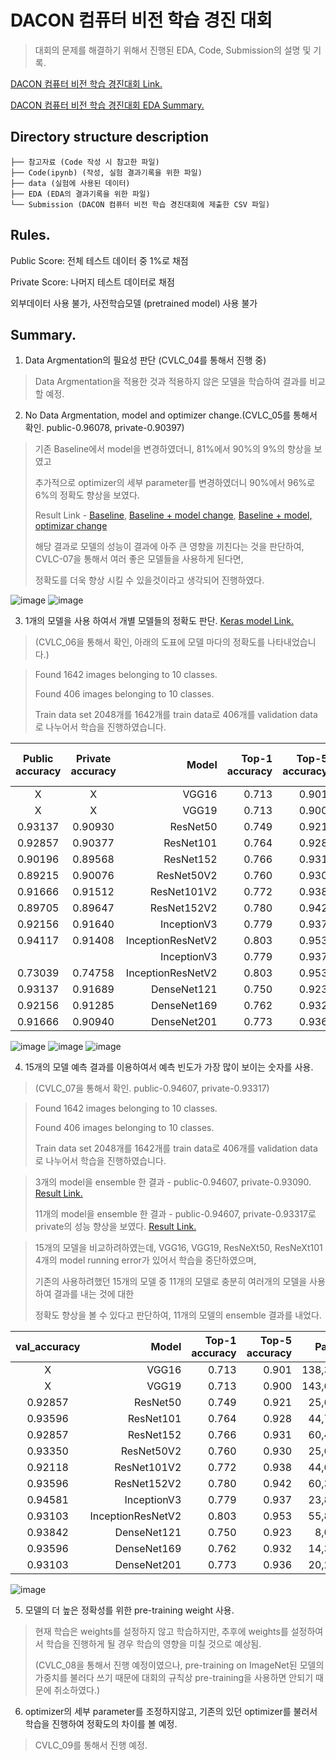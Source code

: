 # DACON 컴퓨터 비전 학습 경진 대회

> 대회의 문제를 해결하기 위해서 진행된 EDA, Code, Submission의 설명 및 기록.

[DACON 컴퓨터 비전 학습 경진대회 Link.](https://dacon.io/competitions/open/235626/overview/description)

[DACON 컴퓨터 비전 학습 경진대회 EDA Summary.](https://www.notion.so/9233351a081340988f7343eed541aff7)

## Directory structure description
```컴퓨터 비전 학습 경진 대회
├── 참고자료 (Code 작성 시 참고한 파일)
├── Code(ipynb) (작성, 실험 결과기록을 위한 파일)
├── data (실험에 사용된 데이터)
├── EDA (EDA의 결과기록을 위한 파일)
└── Submission (DACON 컴퓨터 비전 학습 경진대회에 제출한 CSV 파일)
``` 

## Rules.
Public Score: 전체 테스트 데이터 중 1%로 채점

Private Score: 나머지 테스트 데이터로 채점

외부데이터 사용 불가, 사전학습모델 (pretrained model) 사용 불가

## Summary.

1. Data Argmentation의 필요성 판단 (CVLC_04를 통해서 진행 중)
> Data Argmentation을 적용한 것과 적용하지 않은 모델을 학습하여 결과를 비교할 예정.

2. No Data Argmentation, model and optimizer change.(CVLC_05를 통해서 확인. public-0.96078, private-0.90397) 
> 기존 Baseline에서 model을 변경하였더니, 81%에서 90%의 9%의 향상을 보였고 
> 
> 추가적으로 optimizer의 세부 parameter를 변경하였더니 90%에서 96%로 6%의 정확도 향상을 보였다. 
>
> Result Link - [Baseline](https://github.com/d9249/DACON/blob/main/%EC%BB%B4%ED%93%A8%ED%84%B0%20%EB%B9%84%EC%A0%84%20%ED%95%99%EC%8A%B5%20%EA%B2%BD%EC%A7%84%EB%8C%80%ED%9A%8C/Code(ipynb)/CVLC_05_baseline%20(public-0.81862%2C%20private-0%2C76593).ipynb), [Baseline + model change](https://github.com/d9249/DACON/blob/main/%EC%BB%B4%ED%93%A8%ED%84%B0%20%EB%B9%84%EC%A0%84%20%ED%95%99%EC%8A%B5%20%EA%B2%BD%EC%A7%84%EB%8C%80%ED%9A%8C/Code(ipynb)/CVLC_05_baseline%20model%20change%20(public-0.90686%2C%20private-0.89687).ipynb), [Baseline + model, optimizar change](https://github.com/d9249/DACON/blob/main/%EC%BB%B4%ED%93%A8%ED%84%B0%20%EB%B9%84%EC%A0%84%20%ED%95%99%EC%8A%B5%20%EA%B2%BD%EC%A7%84%EB%8C%80%ED%9A%8C/Code(ipynb)/CVLC_05_baseline%20model%20change%20%2B%20optimizer%20change%20(public-0.96078%2C%20private-0.90397).ipynb)
>
> 해당 결과로 모델의 성능이 결과에 아주 큰 영향을 끼친다는 것을 판단하여, CVLC-07을 통해서 여러 좋은 모델들을 사용하게 된다면, 
> 
> 정확도를 더욱 향상 시킬 수 있을것이라고 생각되어 진행하였다.

![image](https://user-images.githubusercontent.com/60354713/128587385-446cc2bf-e60c-4957-82c3-a68dcf961985.png)
![image](https://user-images.githubusercontent.com/60354713/128587390-c5aea0bc-df91-4eeb-b762-dffb24f3ff86.png)

3. 1개의 모델을 사용 하여서 개별 모델들의 정확도 판단. [Keras model Link.](https://www.tensorflow.org/api_docs/python/tf/keras/applications) 

> (CVLC_06을 통해서 확인, 아래의 도표에 모델 마다의 정확도를 나타내었습니다.)

> Found 1642 images belonging to 10 classes.
> 
> Found 406 images belonging to 10 classes.
> 
> Train data set 2048개를 1642개를 train data로 406개를 validation data로 나누어서 학습을 진행하였습니다.

| Public accuracy| Private accuracy| Model | Top-1 accuracy | Top-5 accuracy | Parameter | Depth | Result Link | Default Input Size | Input Size |
|:-----:|:-----:|------------------:|--------------:|--------------:|------------:|:----:|:---------:|:----:|:---------:|
| X |  X   |             VGG16 |         0.713 |         0.901 | 138,357,544 |  23  |  | 224x224 | 224x224|
| X |  X    |             VGG19 |         0.713 |         0.900 | 143,667,240 |  26  | | 224x224 | 224x224|
| 0.93137 | 0.90930  |          ResNet50 |         0.749 |         0.921 |  25,636,712 |   -  | [Link](https://github.com/d9249/DACON/blob/main/%EC%BB%B4%ED%93%A8%ED%84%B0%20%EB%B9%84%EC%A0%84%20%ED%95%99%EC%8A%B5%20%EA%B2%BD%EC%A7%84%EB%8C%80%ED%9A%8C/Code(ipynb)/CVLC_06_ResNet50(public-0.93137%2C%20private-0.90930).ipynb) | 224x224 | 224x224 |
| 0.92857 | 0.90377   |         ResNet101 |         0.764 |         0.928 |  44,707,176 |   -  | [Link](https://github.com/d9249/DACON/blob/main/%EC%BB%B4%ED%93%A8%ED%84%B0%20%EB%B9%84%EC%A0%84%20%ED%95%99%EC%8A%B5%20%EA%B2%BD%EC%A7%84%EB%8C%80%ED%9A%8C/Code(ipynb)/CVLC_06_ResNet101(public-0.92857%2C%20private-0.90377).ipynb) | 224x224 | 224x224 |
| 0.90196 | 0.89568   |         ResNet152 |         0.766 |         0.931 |  60,419,944 |   -  | [Link](https://github.com/d9249/DACON/blob/main/%EC%BB%B4%ED%93%A8%ED%84%B0%20%EB%B9%84%EC%A0%84%20%ED%95%99%EC%8A%B5%20%EA%B2%BD%EC%A7%84%EB%8C%80%ED%9A%8C/Code(ipynb)/CVLC_06_ResNet152(public-0.90196%2C%20private-0.89568).ipynb) | 224x224 | 224x224 |
| 0.89215 |   0.90076    |        ResNet50V2 |         0.760 |         0.930 |  25,613,800 |   -  | [Link](https://github.com/d9249/DACON/blob/main/%EC%BB%B4%ED%93%A8%ED%84%B0%20%EB%B9%84%EC%A0%84%20%ED%95%99%EC%8A%B5%20%EA%B2%BD%EC%A7%84%EB%8C%80%ED%9A%8C/Code(ipynb)/CVLC_06_ResNet50V2(public-0.89215%2C%20private-0.90076).ipynb) | 224x224 | 224x224 |
| 0.91666 |   0.91512   |       ResNet101V2 |         0.772 |         0.938 |  44,675,560 |   -  | [Link](https://github.com/d9249/DACON/blob/main/%EC%BB%B4%ED%93%A8%ED%84%B0%20%EB%B9%84%EC%A0%84%20%ED%95%99%EC%8A%B5%20%EA%B2%BD%EC%A7%84%EB%8C%80%ED%9A%8C/Code(ipynb)/CVLC_06_ResNet101V2(public-0.91666%2C%20private-0.91512).ipynb) | 224x224 | 224x224 |
| 0.89705 |    0.89647   |       ResNet152V2 |         0.780 |         0.942 |  60,380,648 |   -  | [Link](https://github.com/d9249/DACON/blob/main/%EC%BB%B4%ED%93%A8%ED%84%B0%20%EB%B9%84%EC%A0%84%20%ED%95%99%EC%8A%B5%20%EA%B2%BD%EC%A7%84%EB%8C%80%ED%9A%8C/Code(ipynb)/CVLC_06_ResNet152V2(public-0.89705%2C%20private-0.89647).ipynb) | 224x224 | 224x224 |
| 0.92156 |  0.91640     |       InceptionV3 |         0.779 |         0.937 |  23,851,784 |  159 | [Link](https://github.com/d9249/DACON/blob/main/%EC%BB%B4%ED%93%A8%ED%84%B0%20%EB%B9%84%EC%A0%84%20%ED%95%99%EC%8A%B5%20%EA%B2%BD%EC%A7%84%EB%8C%80%ED%9A%8C/Code(ipynb)/CVLC_06_InceptionV3(public-0.92156%2C%20private-0.91640).ipynb) | 299x299 | 224x224 |
| 0.94117 | 0.91408      | InceptionResNetV2 |         0.803 |         0.953 |  55,873,736 |  572 | [Link](https://github.com/d9249/DACON/blob/main/%EC%BB%B4%ED%93%A8%ED%84%B0%20%EB%B9%84%EC%A0%84%20%ED%95%99%EC%8A%B5%20%EA%B2%BD%EC%A7%84%EB%8C%80%ED%9A%8C/Code(ipynb)/CVLC_06_InceptionResNetV2(public-0.94117%2C%20private-0.91408).ipynb) | 299x299 | 224x224 |
| |       |       InceptionV3 |         0.779 |         0.937 |  23,851,784 |  159 | [Link]() | 299x299 | 299x299 |
|  0.73039 | 0.74758      | InceptionResNetV2 |         0.803 |         0.953 |  55,873,736 |  572 | [Link](https://github.com/d9249/DACON/blob/main/%EC%BB%B4%ED%93%A8%ED%84%B0%20%EB%B9%84%EC%A0%84%20%ED%95%99%EC%8A%B5%20%EA%B2%BD%EC%A7%84%EB%8C%80%ED%9A%8C/Code(ipynb)/CVLC_06_InceptionResNetV2(Input%20shape%20299x299%2C%20public-0.73039%2C%20private-0.74758).ipynb) | 299x299 | 299x299 |
| 0.93137 |  0.91689     |       DenseNet121 |         0.750 |         0.923 |   8,062,504 |  121 | [Link](https://github.com/d9249/DACON/blob/main/%EC%BB%B4%ED%93%A8%ED%84%B0%20%EB%B9%84%EC%A0%84%20%ED%95%99%EC%8A%B5%20%EA%B2%BD%EC%A7%84%EB%8C%80%ED%9A%8C/Code(ipynb)/CVLC_06_DenseNet121(public-0.93137%2C%20private-0.91689).ipynb) | 224x224 | 224x224 |
| 0.92156 | 0.91285      |       DenseNet169 |         0.762 |         0.932 |  14,307,880 |  169 | [Link](https://github.com/d9249/DACON/blob/main/%EC%BB%B4%ED%93%A8%ED%84%B0%20%EB%B9%84%EC%A0%84%20%ED%95%99%EC%8A%B5%20%EA%B2%BD%EC%A7%84%EB%8C%80%ED%9A%8C/Code(ipynb)/CVLC_06_DenseNet169(public-0.92156%2C%20private-0.91285).ipynb) | 224x224 | 224x224 |
| 0.91666 | 0.90940      |       DenseNet201 |         0.773 |         0.936 |  20,242,984 |  201 | [Link](https://github.com/d9249/DACON/blob/main/%EC%BB%B4%ED%93%A8%ED%84%B0%20%EB%B9%84%EC%A0%84%20%ED%95%99%EC%8A%B5%20%EA%B2%BD%EC%A7%84%EB%8C%80%ED%9A%8C/Code(ipynb)/CVLC_06_DenseNet201(public-0.91666%2C%20private-0.90940).ipynb) | 224x224 | 224x224 |

![image](https://user-images.githubusercontent.com/60354713/128587328-808800c1-0c97-49db-b28f-27052eb9db16.png)
![image](https://user-images.githubusercontent.com/60354713/128587357-7b4bf933-287d-40b7-974e-fecd8c1aa71f.png)
![image](https://user-images.githubusercontent.com/60354713/128607279-6377d969-32fe-4008-a4d0-49232a3b447a.png)

4. 15개의 모델 예측 결과를 이용하여서 예측 빈도가 가장 많이 보이는 숫자를 사용. 
> (CVLC_07을 통해서 확인. public-0.94607, private-0.93317)

> Found 1642 images belonging to 10 classes.
> 
> Found 406 images belonging to 10 classes.
> 
> Train data set 2048개를 1642개를 train data로 406개를 validation data로 나누어서 학습을 진행하였습니다.

> 3개의 model을 ensemble 한 결과 - public-0.94607, private-0.93090. [Result Link.](https://github.com/d9249/DACON/blob/main/%EC%BB%B4%ED%93%A8%ED%84%B0%20%EB%B9%84%EC%A0%84%20%ED%95%99%EC%8A%B5%20%EA%B2%BD%EC%A7%84%EB%8C%80%ED%9A%8C/Code(ipynb)/CVLC_07_Three_model_ensemble(public-0.94607%2C%20private-0.93090).ipynb)
>
> 11개의 model을 ensemble 한 결과 - public-0.94607, private-0.93317로 private의 성능 향상을 보였다. [Result Link.](https://github.com/d9249/DACON/blob/main/%EC%BB%B4%ED%93%A8%ED%84%B0%20%EB%B9%84%EC%A0%84%20%ED%95%99%EC%8A%B5%20%EA%B2%BD%EC%A7%84%EB%8C%80%ED%9A%8C/Code(ipynb)/CVLC_07_Eleven_model_ensemble(public-0.94607%2C%20private-0.93317).ipynb)

> 15개의 모델을 비교하려하였는데, VGG16, VGG19, ResNeXt50, ResNeXt101 4개의 model running error가 있어서 학습을 중단하였으며,
> 
> 기존의 사용하려했던 15개의 모델 중 11개의 모델로 충분히 여러개의 모델을 사용하여 결과를 내는 것에 대한 
> 
> 정확도 향상을 볼 수 있다고 판단하여, 11개의 모델의 ensemble 결과를 내었다.

| val_accuracy |              Model | Top-1 accuracy | Top-5 accuracy |    Parameter | Depth |
|:-----:|------------------:|--------------:|--------------:|------------:|:----:|
|   X   |             VGG16 |         0.713 |         0.901 | 138,357,544 |  23  |
|   X   |             VGG19 |         0.713 |         0.900 | 143,667,240 |  26  |
|  0.92857  |          ResNet50 |         0.749 |         0.921 |  25,636,712 |   -  |
|  0.93596  |         ResNet101 |         0.764 |         0.928 |  44,707,176 |   -  |
|  0.92857  |         ResNet152 |         0.766 |         0.931 |  60,419,944 |   -  |
|  0.93350     |        ResNet50V2 |         0.760 |         0.930 |  25,613,800 |   -  |
|  0.92118    |       ResNet101V2 |         0.772 |         0.938 |  44,675,560 |   -  |
|  0.93596     |       ResNet152V2 |         0.780 |         0.942 |  60,380,648 |   -  |
|  0.94581     |       InceptionV3 |         0.779 |         0.937 |  23,851,784 |  159 |
|  0.93103     | InceptionResNetV2 |         0.803 |         0.953 |  55,873,736 |  572 |
|  0.93842     |       DenseNet121 |         0.750 |         0.923 |   8,062,504 |  121 |
|  0.93596     |       DenseNet169 |         0.762 |         0.932 |  14,307,880 |  169 |
|  0.93103     |       DenseNet201 |         0.773 |         0.936 |  20,242,984 |  201 |

![image](https://user-images.githubusercontent.com/60354713/128587281-2a2cf2be-b2ee-4139-aaf5-c715bebb2744.png)

5. 모델의 더 높은 정확성를 위한 pre-training weight 사용.
> 현재 학습은 weights를 설정하지 않고 학습하지만, 추후에 weights를 설정하여서 학습을 진행하게 될 경우 학습의 영향을 미칠 것으로 예상됨. 
>
> (CVLC_08을 통해서 진행 예정이였으나, pre-training on ImageNet된 모델의 가중치를 불러다 쓰기 때문에 대회의 규칙상 pre-training을 사용하면 안되기 때문에 취소하였다.)

6. optimizer의 세부 parameter를 조정하지않고, 기존의 있던 optimizer를 불러서 학습을 진행하여 정확도의 차이를 볼 예정.
> CVLC_09를 통해서 진행 예정.
